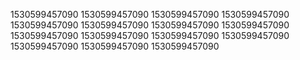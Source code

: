 1530599457090
1530599457090
1530599457090
1530599457090
1530599457090
1530599457090
1530599457090
1530599457090
1530599457090
1530599457090
1530599457090
1530599457090
1530599457090
1530599457090
1530599457090